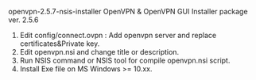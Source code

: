 openvpn-2.5.7-nsis-installer
OpenVPN & OpenVPN GUI Installer package ver. 2.5.6

1. Edit config/connect.ovpn : Add openvpn server and replace certificates&Private key.
2. Edit openvpn.nsi and change title or description.
3. Run NSIS command or NSIS tool for compile openvpn.nsi script.
4. Install Exe file on MS Windows >= 10.xx.

